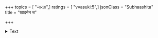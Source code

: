 +++
topics = [ "जारता",]
ratings = [ "vvasuki:5",]
jsonClass = "Subhaashita"
title = "खादनेन च"

+++

<details><summary>Text</summary>

खादनेन च पानेन च तथा गृहीतो मण्डलोऽसत्या।  
यथा जारमभिनन्दति भुक्कति गृहस्वामिन्येति॥
</details>
